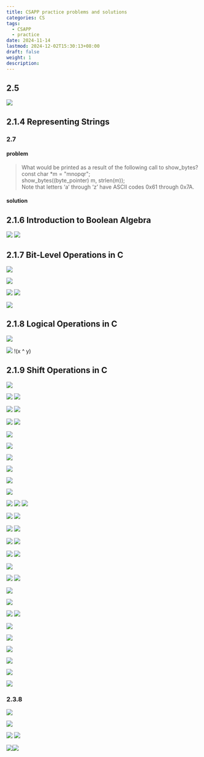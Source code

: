 ```yaml
---
title: CSAPP practice problems and solutions
categories: CS
tags:
  - CSAPP
  - practice
date: 2024-11-14
lastmod: 2024-12-02T15:30:13+08:00
draft: false
weight: 1
description: 
---
```




## 2.5

![](CSAPP/pp2.5.png)



## 2.1.4 Representing Strings

### 2.7

#### problem

> What would be printed as a result of the following call to show_bytes?  
> const char *m = "mnopqr";  
> show_bytes((byte_pointer) m, strlen(m));  
> Note that letters ‘a’ through ‘z’ have ASCII codes 0x61 through 0x7A.

#### solution

## 2.1.6 Introduction to Boolean Algebra

![](CSAPP/pp2.8-1.png)
![](CSAPP/pp2.8-2.png)

## 2.1.7 Bit-Level Operations in C

![](CSAPP/pp2.9.png)

![](CSAPP/pp2.11.png)


![](CSAPP/pp2.12-1.png)
![](CSAPP/pp2.12-2.png)

![](CSAPP/pp2.13.png)

## 2.1.8 Logical Operations in C

![](CSAPP/pp2.14.png)

![](CSAPP/pp2.15.png)
!(x ^ y)

## 2.1.9 Shift Operations in C

![](CSAPP/pp2.16.png)

![](CSAPP/pp2.17-1.png)
![](CSAPP/pp2.17-2.png)


![](CSAPP/pp2.18-1.png)
![](CSAPP/pp2.18-2.png)

![](CSAPP/pp2.19-1.png)
![](CSAPP/pp2.19-2.png)

![](CSAPP/pp2.20.png)

![](CSAPP/pp2.21.png)

![](CSAPP/pp2.22.png)


![](CSAPP/pp2.23.png)

![](CSAPP/pp2.24.png)

![](CSAPP/pp2.25.png)

![](CSAPP/pp2.26-1.png)
![](CSAPP/pp2.26-2.png)
![](CSAPP/pp2.27.png)

![](CSAPP/pp2.28-1.png)
![](CSAPP/pp2.28-2.png)

![](CSAPP/pp2.29-1.png)
![](CSAPP/pp2.29-2.png)



![](CSAPP/pp2.30.png)
![](CSAPP/pp2.31.png)

![](CSAPP/pp2.32.png)
![](CSAPP/pp2.32-2.png)

![](CSAPP/pp2.33.png)

![](CSAPP/pp2.34.png)
![](CSAPP/pp2.34-2.png)

![](CSAPP/pp2.35.png)

![](CSAPP/pp2.36.png)

![](CSAPP/pp2.37.png)
![](CSAPP/pp2.37-2.png)

![](CSAPP/pp2.38.png)

![](CSAPP/pp2.39.png)

![](CSAPP/pp2.40.png)

![](CSAPP/pp2.41.png)

![](CSAPP/pp2.42.png)

![](CSAPP/pp2.43.png)

### 2.3.8

![](CSAPP/pp2.44.png)

![](CSAPP/pp2.45.png)

![](CSAPP/pp2.46.png)
![](CSAPP/pp2.46-2.png)

![](CSAPP/pp2.47.png)![](CSAPP/pp2.47-2.png)

